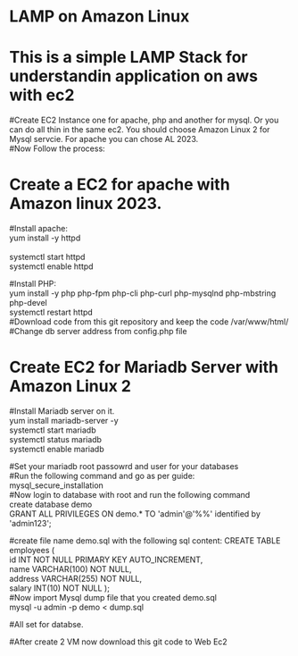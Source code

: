 # LAMP on Amazon Linux 

# This is a simple LAMP Stack for understandin application on aws with ec2 </br>

#Create EC2 Instance one for apache, php and another for mysql. Or you can do all thin in the same ec2. You should choose Amazon Linux 2 for Mysql servcie. For apache you can chose AL 2023. </br>
#Now Follow the process: </br>
# Create a EC2 for apache with Amazon linux 2023.
#Install apache: </br>
 	yum install -y httpd </br> </br>
  	systemctl start httpd </br>
   	systemctl enable httpd </br>
	
#Install PHP: </br>
	yum install -y php php-fpm php-cli php-curl php-mysqlnd php-mbstring php-devel </br>
 	systemctl restart httpd </br>
#Download code from this git repository and keep the code /var/www/html/
#Change db server address from config.php file 
  
# Create EC2 for Mariadb Server with Amazon Linux 2 
#Install Mariadb server on it. </br>
	yum install mariadb-server -y </br>
 	systemctl start mariadb </br>
  	systemctl status mariadb </br>
   	systemctl enable mariadb </br>

#Set your mariadb root passowrd and user for your databases </br>
#Run the following command and go as per guide:     </br>
     mysql_secure_installation </br>
#Now login to database with root and run the following command </br>
	create database demo </br>
 	GRANT ALL PRIVILEGES ON demo.* TO 'admin'@'%%' identified by 'admin123'; </br>
   

#create file name demo.sql with the following sql content:
    CREATE TABLE employees ( </br>
    id INT NOT NULL PRIMARY KEY AUTO_INCREMENT, </br>
    name VARCHAR(100) NOT NULL, </br>
    address VARCHAR(255) NOT NULL, </br>
    salary INT(10) NOT NULL ); </br>
#Now import Mysql dump file that you created demo.sql  </br>
	mysql -u admin -p demo < dump.sql </br>

 #All set for databse. 

    
    
#After create 2 VM now download this git code to Web Ec2  </br>
